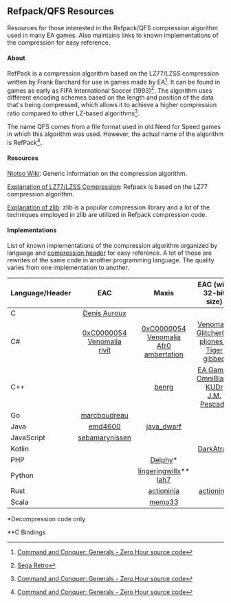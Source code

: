 ## Refpack/QFS Resources

Resources for those interested in the Refpack/QFS compression algorithm used in many EA games. Also maintains links to known implementations of the compression for easy reference.

#### About

RefPack is a compression algorithm based on the LZ77/LZSS compression written by Frank Barchard for use in games made by EA[^1]. It can be found in games as early as FIFA International Soccer (1993)[^2]. The algorithm uses different encoding schemes based on the length and position of the data that's being compressed, which allows it to achieve a higher compression ratio compared to other LZ-based algorithms[^1].

The name QFS comes from a file format used in old Need for Speed games in which this algorithm was used. However, the actual name of the algorithm is RefPack[^1].

#### Resources

[Niotso Wiki](http://wiki.niotso.org/RefPack): Generic information on the compression algorithm.

[Explanation of LZ77/LZSS Compression](https://go-compression.github.io/algorithms/lzss/): Refpack is based on the LZ77 compression algorithm.

[Explanation of zlib](https://www.euccas.me/zlib/): zlib is a popular compression library and a lot of the techniques employed in zlib are utilized in Refpack compression code.

#### Implementations

List of known implementations of the compression algorithm organized by language and [compression header](https://github.com/lingeringwillx/Refpack-QFS-Resources/blob/main/headers.md) for easy reference. A lot of those are rewrites of the same code in another programming language. The quality varies from one implementation to another.

| Language/Header | EAC | Maxis | EAC (with 32-bit size) |
|-|:-:|:-:|:-:|
| C | [Denis Auroux](https://math.mit.edu/~auroux/software/fshtool.zip) |||
| C# | [0xC0000054](https://github.com/0xC0000054/DBPFSharp/blob/main/src/DBPFSharp/QfsCompression.cs)<br>[Venomalia](https://github.com/Venomalia/AuroraLib.Compression/blob/main/src/AuroraLib.Compression/Algorithms/RefPack.cs)<br>[rivit](https://github.com/Killeroo/QFS.net/blob/master/QFS_rivit.cs) | [0xC0000054](https://github.com/0xC0000054/DBPFSharp/blob/main/src/DBPFSharp/QfsCompression.cs)<br>[Venomalia](https://github.com/Venomalia/AuroraLib.Compression/blob/main/src/AuroraLib.Compression/Algorithms/RefPack.cs)<br>[Afr0](https://github.com/riperiperi/FreeSO/blob/master/Other/tools/SimsLib/SimsLib/FAR3/Decompresser.cs)<br>[ambertation](https://github.com/luki122/simpe/blob/master/fullsimpe/SimPe%20Packages/PackedFile.cs) | [Venomalia](https://github.com/Venomalia/AuroraLib.Compression/blob/main/src/AuroraLib.Compression/Algorithms/RefPack.cs)<br>[GlitcherOG](https://github.com/GlitcherOG/SSX-Collection-Multitool/blob/main/FileHandlers/RefpackHandler.cs)<br>[pljones & Tiger](https://sourceforge.net/p/s3pi/git/ci/master/tree/s3pi/Package/Compression.cs)<br>[gibbed](https://github.com/gibbed/Gibbed.RefPack) |
| C++ || [benrg](http://www.moreawesomethanyou.com/smf/index.php/topic,8279.0.html) | [EA Games](https://github.com/electronicarts/CnC_Generals_Zero_Hour/tree/main/Generals/Code/Libraries/Source/Compression/EAC)<br>[OmniBlade](https://github.com/TheAssemblyArmada/Thyme/blob/develop/src/game/common/compression/refpack.cpp)<br>[KUDr](https://github.com/MicaelJarniac/RefPack-Tool)<br>[J.M. Pescado](https://gist.github.com/uyjulian/bd24b98a4c97b775c9ab) |
| Go | [marcboudreau](https://github.com/marcboudreau/godbpf/blob/master/qfs/qfs.go) |||
| Java | [emd4600](https://github.com/emd4600/SporeModder-FX/blob/master/src/sporemodder/file/dbpf/RefPackCompression.java) | [java_dwarf](https://github.com/memo33/jDBPFX/blob/master/src/jdbpfx/util/DBPFPackager.java) ||
| JavaScript | [sebamarynissen](https://github.com/sebamarynissen/qfs-compression) |||
| Kotlin ||| [DarkAtra](https://github.com/DarkAtra/bfme2-modding-utils/blob/main/refpack/src/main/kotlin/de/darkatra/bfme2/refpack/RefPackInputStream.kt)\* |
| PHP || [Delphy](https://modthesims.info/wiki.php?title=DBPF_Compression#Example_Code)\* ||
| Python || [lingeringwillx](https://github.com/lingeringwillx/sims2lib/blob/main/dbpf.py)\*\*<br>[lah7](https://github.com/lah7/sims2-4k-ui-patch/blob/master/sims2patcher/qfs.py) ||
| Rust || [actioninja](https://github.com/actioninja/refpack-rs) | [actioninja](https://github.com/actioninja/refpack-rs) |
| Scala || [memo33](https://github.com/memo33/scdbpf/blob/master/src/main/scala/scdbpf/internal/QfsCompression.scala) ||

\*Decompression code only

\*\*C Bindings

[^1]: [Command and Conquer: Generals - Zero Hour source code](https://github.com/electronicarts/CnC_Generals_Zero_Hour/blob/main/Generals/Code/Libraries/Source/Compression/EAC/refabout.cpp)

[^2]: [Sega Retro](https://segaretro.org/RefPack_compression)
